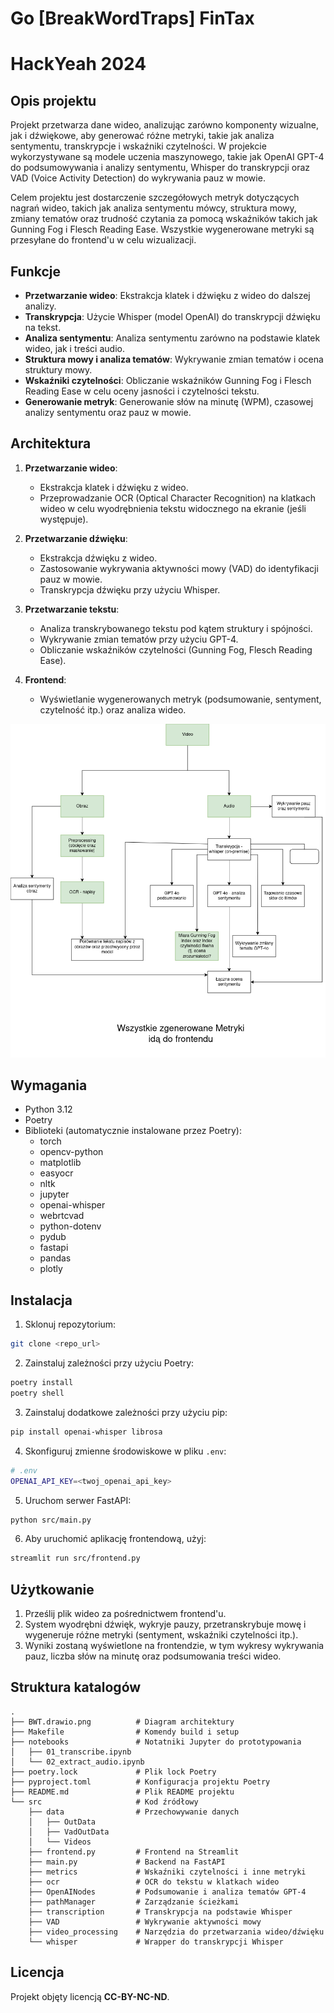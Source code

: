 # Go [BreakWordTraps] FinTax
# HackYeah 2024

## Opis projektu

Projekt przetwarza dane wideo, analizując zarówno komponenty wizualne, jak i dźwiękowe, aby generować różne metryki, takie jak analiza sentymentu, transkrypcje i wskaźniki czytelności. W projekcie wykorzystywane są modele uczenia maszynowego, takie jak OpenAI GPT-4 do podsumowywania i analizy sentymentu, Whisper do transkrypcji oraz VAD (Voice Activity Detection) do wykrywania pauz w mowie.

Celem projektu jest dostarczenie szczegółowych metryk dotyczących nagrań wideo, takich jak analiza sentymentu mówcy, struktura mowy, zmiany tematów oraz trudność czytania za pomocą wskaźników takich jak Gunning Fog i Flesch Reading Ease. Wszystkie wygenerowane metryki są przesyłane do frontend'u w celu wizualizacji.

## Funkcje

- **Przetwarzanie wideo**: Ekstrakcja klatek i dźwięku z wideo do dalszej analizy.
- **Transkrypcja**: Użycie Whisper (model OpenAI) do transkrypcji dźwięku na tekst.
- **Analiza sentymentu**: Analiza sentymentu zarówno na podstawie klatek wideo, jak i treści audio.
- **Struktura mowy i analiza tematów**: Wykrywanie zmian tematów i ocena struktury mowy.
- **Wskaźniki czytelności**: Obliczanie wskaźników Gunning Fog i Flesch Reading Ease w celu oceny jasności i czytelności tekstu.
- **Generowanie metryk**: Generowanie słów na minutę (WPM), czasowej analizy sentymentu oraz pauz w mowie.

## Architektura

1. **Przetwarzanie wideo**: 
   - Ekstrakcja klatek i dźwięku z wideo.
   - Przeprowadzanie OCR (Optical Character Recognition) na klatkach wideo w celu wyodrębnienia tekstu widocznego na ekranie (jeśli występuje).

2. **Przetwarzanie dźwięku**:
   - Ekstrakcja dźwięku z wideo.
   - Zastosowanie wykrywania aktywności mowy (VAD) do identyfikacji pauz w mowie.
   - Transkrypcja dźwięku przy użyciu Whisper.
   
3. **Przetwarzanie tekstu**:
   - Analiza transkrybowanego tekstu pod kątem struktury i spójności.
   - Wykrywanie zmian tematów przy użyciu GPT-4.
   - Obliczanie wskaźników czytelności (Gunning Fog, Flesch Reading Ease).
   
4. **Frontend**:
   - Wyświetlanie wygenerowanych metryk (podsumowanie, sentyment, czytelność itp.) oraz analiza wideo.

![Architektura systemu](BWT.drawio.png)

## Wymagania

- Python 3.12
- Poetry
- Biblioteki (automatycznie instalowane przez Poetry):
  - torch
  - opencv-python
  - matplotlib
  - easyocr
  - nltk
  - jupyter
  - openai-whisper
  - webrtcvad
  - python-dotenv
  - pydub
  - fastapi
  - pandas
  - plotly

## Instalacja

1. Sklonuj repozytorium:

```bash
git clone <repo_url>
```

2. Zainstaluj zależności przy użyciu Poetry:

```bash
poetry install
poetry shell
```

3. Zainstaluj dodatkowe zależności przy użyciu pip:

```bash
pip install openai-whisper librosa
```

4. Skonfiguruj zmienne środowiskowe w pliku `.env`:

```bash
# .env
OPENAI_API_KEY=<twoj_openai_api_key>
```

5. Uruchom serwer FastAPI:

```bash
python src/main.py
```

6. Aby uruchomić aplikację frontendową, użyj:

```bash
streamlit run src/frontend.py
```

## Użytkowanie

1. Prześlij plik wideo za pośrednictwem frontend'u.
2. System wyodrębni dźwięk, wykryje pauzy, przetranskrybuje mowę i wygeneruje różne metryki (sentyment, wskaźniki czytelności itp.).
3. Wyniki zostaną wyświetlone na frontendzie, w tym wykresy wykrywania pauz, liczba słów na minutę oraz podsumowania treści wideo.

## Struktura katalogów

```
.
├── BWT.drawio.png          # Diagram architektury
├── Makefile                # Komendy build i setup
├── notebooks               # Notatniki Jupyter do prototypowania
│   ├── 01_transcribe.ipynb
│   └── 02_extract_audio.ipynb
├── poetry.lock             # Plik lock Poetry
├── pyproject.toml          # Konfiguracja projektu Poetry
├── README.md               # Plik README projektu
└── src                     # Kod źródłowy
    ├── data                # Przechowywanie danych
    │   ├── OutData
    │   ├── VadOutData
    │   └── Videos
    ├── frontend.py         # Frontend na Streamlit
    ├── main.py             # Backend na FastAPI
    ├── metrics             # Wskaźniki czytelności i inne metryki
    ├── ocr                 # OCR do tekstu w klatkach wideo
    ├── OpenAINodes         # Podsumowanie i analiza tematów GPT-4
    ├── pathManager         # Zarządzanie ścieżkami
    ├── transcription       # Transkrypcja na podstawie Whisper
    ├── VAD                 # Wykrywanie aktywności mowy
    ├── video_processing    # Narzędzia do przetwarzania wideo/dźwięku
    └── whisper             # Wrapper do transkrypcji Whisper
```

## Licencja

Projekt objęty licencją **CC-BY-NC-ND**.
